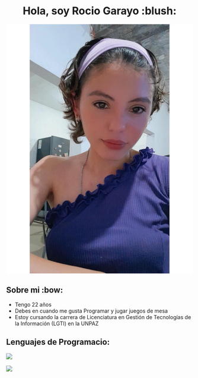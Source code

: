 <h1 align="center">Hola, soy Rocio Garayo :blush: </h1>

![](https://github.com/Garayo56/garayo56/blob/main/Imagen%20de%20WhatsApp%202025-03-25%20a%20las%2015.50.53_842301dd.jpg)

<h2 align="left">Sobre mi :bow:</h2>

- Tengo 22 años
- Debes en cuando me gusta Programar y jugar juegos de mesa
- Estoy cursando la carrera de Licenciatura en Gestión de Tecnologías de la Información (LGTI) en la UNPAZ
  
## Lenguajes de Programacio:

![](https://camo.githubusercontent.com/18515c2508ab925ec249bbcc887b544ece9c64a5d0e6c4e826bf6bed13726452/68747470733a2f2f7777772e766563746f726c6f676f2e7a6f6e652f6c6f676f732f6a6176617363726970742f6a6176617363726970742d617232312e737667)


![](https://camo.githubusercontent.com/cbe30b76d8a26941d949ac29f4b962821c1b8d942017bbce487b32cdccc0feec/68747470733a2f2f7777772e766563746f726c6f676f2e7a6f6e652f6c6f676f732f707974686f6e2f707974686f6e2d617232312e737667)








